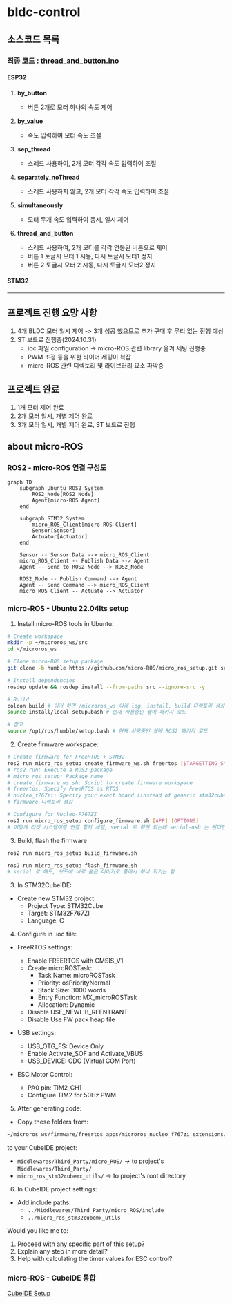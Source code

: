 # bldc-control



## 소스코드 목록
### 최종 코드 : thread_and_button.ino
#### ESP32
1. **by_button**
    - 버튼 2개로 모터 하나의 속도 제어

2. **by_value**
    - 속도 입력하여 모터 속도 조절

3. **sep_thread**
    - 스레드 사용하여, 2개 모터 각각 속도 입력하여 조절

4. **separately_noThread**
    - 스레드 사용하지 않고, 2개 모터 각각 속도 입력하여 조절

5. **simultaneously**
    - 모터 두개 속도 입력하여 동시, 일시 제어

6. **thread_and_button**
    - 스레드 사용하여, 2개 모터를 각각 연동된 버튼으로 제어
    - 버튼 1 토글시 모터 1 시동, 다시 토글시 모터1 정지
    - 버튼 2 토글시 모터 2 시동, 다시 토글시 모터2 정지

#### STM32

--- 

## 프로젝트 진행 요망 사항
1. 4개 BLDC 모터 일시 제어 -> 3개 성공 했으므로 추가 구매 후 무리 없는 진행 예상
2. ST 보드로 진행중(2024.10.31)
    - ioc 파일 configuration -> micro-ROS 관련 library 옮겨 세팅 진행중
    - PWM 조정 등을 위한 타이머 세팅이 복잡
    - micro-ROS 관련 디렉토리 및 라이브러리 요소 파악중

## 프로젝트 완료
1. 1개 모터 제어 완료
2. 2개 모터 일시, 개별 제어 완료
3. 3개 모터 일시, 개별 제어 완료, ST 보드로 진행


## about micro-ROS

### ROS2 - micro-ROS 연결 구성도

``` mermaid
graph TD
    subgraph Ubuntu_ROS2_System
        ROS2_Node[ROS2 Node]
        Agent[micro-ROS Agent]
    end
    
    subgraph STM32_System
        micro_ROS_Client[micro-ROS Client]
        Sensor[Sensor]
        Actuator[Actuator]
    end

    Sensor -- Sensor Data --> micro_ROS_Client
    micro_ROS_Client -- Publish Data --> Agent
    Agent -- Send to ROS2 Node --> ROS2_Node
    
    ROS2_Node -- Publish Command --> Agent
    Agent -- Send Command --> micro_ROS_Client
    micro_ROS_Client -- Actuate --> Actuator
```

### micro-ROS - Ubuntu 22.04lts setup

1. Install micro-ROS tools in Ubuntu:
```bash
# Create workspace
mkdir -p ~/microros_ws/src
cd ~/microros_ws

# Clone micro-ROS setup package
git clone -b humble https://github.com/micro-ROS/micro_ros_setup.git src/micro_ros_setup

# Install dependencies
rosdep update && rosdep install --from-paths src --ignore-src -y

# Build
colcon build # 이거 하면 /microros_ws 아래 log, install, build 디렉토리 생성됨
source install/local_setup.bash # 현재 사용중인 쉘에 패키지 로드

# 참고
source /opt/ros/humble/setup.bash # 현재 사용중인 쉘에 ROS2 패키지 로드
```

2. Create firmware workspace:
```bash
# Create firmware for FreeRTOS + STM32
ros2 run micro_ros_setup create_firmware_ws.sh freertos [$TARGETTING_SYSTEM]
# ros2 run: Execute a ROS2 package
# micro_ros_setup: Package name
# create_firmware_ws.sh: Script to create firmware workspace
# freertos: Specify FreeRTOS as RTOS
# nucleo_f767zi: Specify your exact board (instead of generic stm32cubemx)
# firmware 디렉토리 생김

# Configure for Nucleo-F767ZI
ros2 run micro_ros_setup configure_firmware.sh [APP] [OPTIONS]
# 어떻게 타겟 시스템이랑 연결 할지 세팅, serial 로 하면 되는데 serial-usb 는 된다면서 안 해줌 갯새긱가
```

3. Build, flash the firmware
```bash
ros2 run micro_ros_setup build_firmware.sh

ros2 run micro_ros_setup flash_firmware.sh
# serial 로 해도, 보드에 바로 붙은 디버거로 플래시 하니 되기는 함
```





3. In STM32CubeIDE:
- Create new STM32 project:
  * Project Type: STM32Cube
  * Target: STM32F767ZI
  * Language: C

4. Configure in .ioc file:
- FreeRTOS settings:
  * Enable FREERTOS with CMSIS_V1
  * Create microROSTask:
    - Task Name: microROSTask
    - Priority: osPriorityNormal
    - Stack Size: 3000 words
    - Entry Function: MX_microROSTask
    - Allocation: Dynamic
  * Disable USE_NEWLIB_REENTRANT
  * Disable Use FW pack heap file

- USB settings:
  * USB_OTG_FS: Device Only
  * Enable Activate_SOF and Activate_VBUS
  * USB_DEVICE: CDC (Virtual COM Port)

- ESC Motor Control:
  * PA0 pin: TIM2_CH1
  * Configure TIM2 for 50Hz PWM

5. After generating code:
- Copy these folders from:
```bash
~/microros_ws/firmware/freertos_apps/microros_nucleo_f767zi_extensions/
```
to your CubeIDE project:
- `Middlewares/Third_Party/micro_ROS/` → to project's `Middlewares/Third_Party/`
- `micro_ros_stm32cubemx_utils/` → to project's root directory

6. In CubeIDE project settings:
- Add include paths:
  * `../Middlewares/Third_Party/micro_ROS/include`
  * `../micro_ros_stm32cubemx_utils`

Would you like me to:
1. Proceed with any specific part of this setup?
2. Explain any step in more detail?
3. Help with calculating the timer values for ESC control?


### micro-ROS - CubeIDE 통합
[CubeIDE Setup](https://github.com/micro-ROS/micro_ros_stm32cubemx_utils?tab=readme-ov-file)


